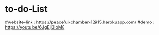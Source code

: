 # to-do-List

#website-link : https://peaceful-chamber-12915.herokuapp.com/
#demo : https://youtu.be/6JgEjl3IoM8
